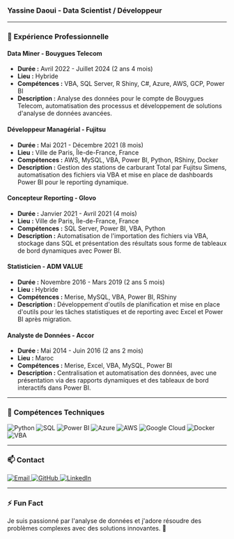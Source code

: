 ### Yassine Daoui - Data Scientist / Développeur


---

### 🔭 **Expérience Professionnelle**

#### **Data Miner - Bouygues Telecom**
- **Durée :** Avril 2022 - Juillet 2024 (2 ans 4 mois)
- **Lieu :** Hybride
- **Compétences :** VBA, SQL Server, R Shiny, C#, Azure, AWS, GCP, Power BI
- **Description :** Analyse des données pour le compte de Bouygues Telecom, automatisation des processus et développement de solutions d'analyse de données avancées.

#### **Développeur Managérial - Fujitsu**
- **Durée :** Mai 2021 - Décembre 2021 (8 mois)
- **Lieu :** Ville de Paris, Île-de-France, France
- **Compétences :** AWS, MySQL, VBA, Power BI, Python, RShiny, Docker
- **Description :** Gestion des stations de carburant Total par Fujitsu Simens, automatisation des fichiers via VBA et mise en place de dashboards Power BI pour le reporting dynamique.

#### **Concepteur Reporting - Glovo**
- **Durée :** Janvier 2021 - Avril 2021 (4 mois)
- **Lieu :** Ville de Paris, Île-de-France, France
- **Compétences :** SQL Server, Power BI, VBA, Python
- **Description :** Automatisation de l'importation des fichiers via VBA, stockage dans SQL et présentation des résultats sous forme de tableaux de bord dynamiques avec Power BI.

#### **Statisticien - ADM VALUE**
- **Durée :** Novembre 2016 - Mars 2019 (2 ans 5 mois)
- **Lieu :** Hybride
- **Compétences :** Merise, MySQL, VBA, Power BI, RShiny
- **Description :** Développement d'outils de planification et mise en place d'outils pour les tâches statistiques et de reporting avec Excel et Power BI après migration.

#### **Analyste de Données - Accor**
- **Durée :** Mai 2014 - Juin 2016 (2 ans 2 mois)
- **Lieu :** Maroc
- **Compétences :** Merise, Excel, VBA, MySQL, Power BI
- **Description :** Centralisation et automatisation des données, avec une présentation via des rapports dynamiques et des tableaux de bord interactifs dans Power BI.

---

### 🌱 **Compétences Techniques**

<div display="flex">
  <img src="https://img.shields.io/badge/python-%233776AB.svg?style=for-the-badge&logo=python&logoColor=white" alt="Python"/>
  <img src="https://img.shields.io/badge/sql-%23007ACC.svg?style=for-the-badge&logo=mysql&logoColor=white" alt="SQL"/>
  <img src="https://img.shields.io/badge/powerbi-%23F2C811.svg?style=for-the-badge&logo=powerbi&logoColor=black" alt="Power BI"/>
  <img src="https://img.shields.io/badge/azure-%230078D4.svg?style=for-the-badge&logo=microsoftazure&logoColor=white" alt="Azure"/>
  <img src="https://img.shields.io/badge/aws-%23FF9900.svg?style=for-the-badge&logo=amazonaws&logoColor=white" alt="AWS"/>
  <img src="https://img.shields.io/badge/gcp-%234285F4.svg?style=for-the-badge&logo=googlecloud&logoColor=white" alt="Google Cloud"/>
  <img src="https://img.shields.io/badge/docker-%232496ED.svg?style=for-the-badge&logo=docker&logoColor=white" alt="Docker"/>
  <img src="https://img.shields.io/badge/vba-%23007ACC.svg?style=for-the-badge&logo=microsoft&logoColor=white" alt="VBA"/>
</div>

---


### 📫 **Contact**

<div display="flex">
  <a href="mailto:daoui00yassine@gmail.com">
    <img src="https://img.shields.io/badge/email-%23D14836.svg?style=for-the-badge&logo=gmail&logoColor=white" alt="Email"/>
  </a>
  <a href="https://github.com/YDaoui">
    <img src="https://img.shields.io/badge/github-%23181717.svg?style=for-the-badge&logo=github&logoColor=white" alt="GitHub"/>
  </a>
  <a href="https://www.linkedin.com/in/yassine-daoui-56a7ab1a0">
    <img src="https://img.shields.io/badge/linkedin-%230077B5.svg?style=for-the-badge&logo=linkedin&logoColor=white" alt="LinkedIn"/>
  </a>
</div>

---

### ⚡ **Fun Fact**

Je suis passionné par l'analyse de données et j'adore résoudre des problèmes complexes avec des solutions innovantes. 🚀
